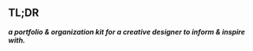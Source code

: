 <h2>TL;DR</h2>

_**a portfolio & organization kit for a creative designer to inform & inspire with.**_